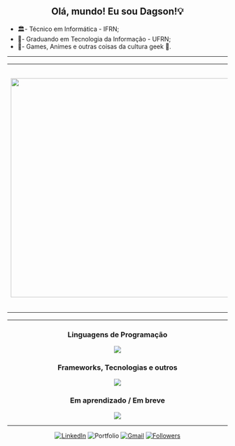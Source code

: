 <div align = "center"> 

## Olá, mundo! Eu sou Dagson!💡

<ul align = "left">
    <li>🏛️- Técnico em Informática - IFRN;</li>
    <li>🤖- Graduando em Tecnologia da Informação - UFRN;</li>
    <li>🚀- Games, Animes e outras coisas da cultura geek 🖖.</li>
</ul>

---

  <table>
    <tr>
        <td><img width="500px" align="center" src="https://github-readme-stats.vercel.app/api?username=Dags0n&theme=dark" /></td>
        <td><img width="560px" align="center" src="https://github-readme-stats.vercel.app/api/top-langs/?username=Dags0n&hide=html&layout=compact&theme=dark" /></td>
    </tr>   
  </table>

---

### Linguagens de Programação
<p>
  <a href="https://skillicons.dev">
    <img src="https://skillicons.dev/icons?i=js,php,py,c,mysql" />
  </a>
</p>

### Frameworks, Tecnologias e outros
<p>
  <a href="https://skillicons.dev">
    <img src="https://skillicons.dev/icons?i=html,css,bootstrap,git,linux" />
  </a>
</p>

### Em aprendizado / Em breve
<p>
  <a href="https://skillicons.dev">
    <img src="https://skillicons.dev/icons?i=ts,angular,java,spring,react" />
  </a>
</p>

---


[![LinkedIn](https://img.shields.io/badge/LinkedIn-0077B5?style=for-the-badge&logo=linkedin&logoColor=white)](https://www.linkedin.com/in/dagson1?lipi=urn%3Ali%3Apage%3Ad_flagship3_profile_view_base_contact_details%3Bo1UUuXU0R%2BiFslf43DrDtA%3D%3D)
![Portfolio](https://img.shields.io/badge/Portfolio-%23000000.svg?style=for-the-badge&logo=firefox&logoColor=#FF7139)
[![Gmail](https://img.shields.io/badge/Gmail-D14836?style=for-the-badge&logo=gmail&logoColor=white)](mailto:dagson.g.01@gmail.com)
[![Followers](https://img.shields.io/github/followers/{ags0n}.svg?style=social&label=Follow&maxAge=2592000)]()

</div>
